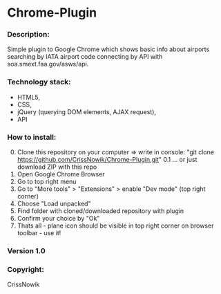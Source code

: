 # Chrome-Plugin

### Description:
Simple plugin to Google Chrome which shows basic info about airports searching by IATA airport code connecting by API with soa.smext.faa.gov/asws/api.

### Technology stack:
- HTML5,
- CSS,
- jQuery (querying DOM elements, AJAX request),
- API

### How to install:
0. Clone this repository on your computer => write in console: "git clone https://github.com/CrissNowik/Chrome-Plugin.git"
0.1 ... or just download ZIP with this repo 
1. Open Google Chrome Browser 
2. Go to top right menu
3. Go to "More tools" > "Extensions" > enable "Dev mode" (top right corner)
4. Choose "Load unpacked" 
5. Find folder with cloned/downloaded repository with plugin
6. Confirm your choice by "Ok"
7. Thats all - plane icon should be visible in top right corner on browser toolbar - use it! 

### Version 1.0

### Copyright:
CrissNowik
